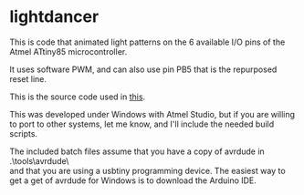 lightdancer
===========

This is code that animated light patterns on the 6 available I/O
pins of the Atmel ATtiny85 microcontroller.

It uses software PWM, and can also use pin PB5 that is the 
repurposed reset line. 

This is the source code used in [this](https://anibit.com/product/light-dancer-kit).


This was developed under Windows with Atmel Studio, but if you are willing to port 
to other systems, let me know, and I'll include the needed build scripts.

The included batch files assume that you have a copy of avrdude in .\tools\avrdude\  
and that you are using a usbtiny programming device. The easiest way to get a get 
of avrdude for Windows is to download the Arduino IDE.



